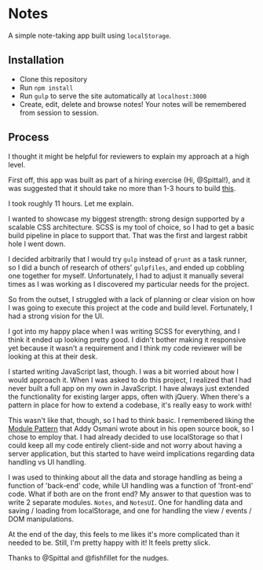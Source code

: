 # Notes

A simple note-taking app built using `localStorage`.

## Installation

- Clone this repository
- Run `npm install`
- Run `gulp` to serve the site automatically at `localhost:3000`
- Create, edit, delete and browse notes! Your notes will be remembered from session to session.

## Process

I thought it might be helpful for reviewers to explain my approach at a high level.

First off, this app was built as part of a hiring exercise (Hi, @Spittal!), and
it was suggested that it should take no more than 1-3 hours to build [this](https://gist.github.com/Spittal/6b960612460753fd81c7).

I took roughly 11 hours. Let me explain.

I wanted to showcase my biggest strength: strong design supported by a scalable
CSS architecture. SCSS is my tool of choice, so I had to get a basic build pipeline
in place to support that. That was the first and largest rabbit hole I went down.

I decided arbitrarily that I would try `gulp` instead of `grunt` as a task runner,
so I did a bunch of research of others' `gulpfiles`, and ended up cobbling one
together for myself. Unfortunately, I had to adjust it manually several times as
I was working as I discovered my particular needs for the project.

So from the outset, I struggled with a lack of planning or clear vision on how I
was going to execute this project at the code and build level. Fortunately, I
had a strong vision for the UI.

I got into my happy place when I was writing SCSS for everything, and I think it
ended up looking pretty good. I didn't bother making it responsive yet because it
wasn't a requirement and I think my code reviewer will be looking at this at their
desk.

I started writing JavaScript last, though. I was a bit worried about how I would
approach it. When I was asked to do this project, I realized that I had never
built a full app on my own in JavaScript. I have always just extended the
functionality for existing larger apps, often with jQuery. When there's a pattern
in place for how to extend a codebase, it's really easy to work with!

This wasn't like that, though, so I had to think basic. I remembered liking the
[Module Pattern](https://addyosmani.com/resources/essentialjsdesignpatterns/book/#modulepatternjavascript)
that Addy Osmani wrote about in his open source book, so I chose to employ that.
I had already decided to use localStorage so that I could keep all my code
entirely client-side and not worry about having a server application, but this
started to have weird implications regarding data handling vs UI handling.

I was used to thinking about all the data and storage handling as being a
function of 'back-end' code, while UI handling was a function of 'front-end' code.
What if both are on the front end? My answer to that question was to write 2
separate modules. `Notes`, and `NotesUI`. One for handling data and saving / loading
from localStorage, and one for handling the view / events / DOM manipulations.

At the end of the day, this feels to me likes it's more complicated than it needed
to be. Still, I'm pretty happy with it! It feels pretty slick.

Thanks to @Spittal and @fishfillet for the nudges.